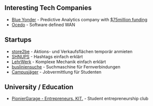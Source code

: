 Interesting Tech Companies
--------------------------------------------------------------------------------
* [Blue Yonder](http://www.blue-yonder.com) - Predictive Analytics company with [$75million funding](http://www.blue-yonder.com/en/company/press/us-investor-warburg-pincus-is-betting-75million-on-german-tech-firm-blue-yonder.html)
* [Ocedo](https://www.ocedo.com) - Software defined WAN

Startups
--------------------------------------------------------------------------------
* [store2be](http://store2be.com) - Aktions- und Verkaufsflächen temporär anmieten
* [SHNUPS](http://shnups.com) - Hashtags einfach erklärt
* [LehrWerk](http://lehrwerk.com) - Komplexe Mechanik einfach erklärt
* [busliniensuche](http://busliniensuche.de) - Suchmaschine für Fernverbindungen
* [Campusjäger](http://campusjaeger.de) - Jobvermittlung für Studenten

University / Education
--------------------------------------------------------------------------------
* [PionierGarage - Entrepreneurs. KIT.](http://pioniergarage.de) - Student entrepreneurship club
